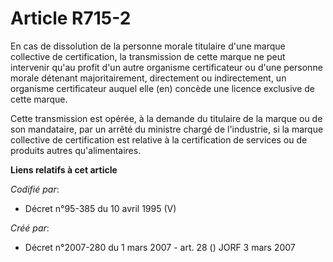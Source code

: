 # Article R715-2

En cas de dissolution de la personne morale titulaire d'une marque collective de certification, la transmission de cette
marque ne peut intervenir qu'au profit d'un autre organisme certificateur ou d'une personne morale détenant majoritairement,
directement ou indirectement, un organisme certificateur auquel elle (en) concède une licence exclusive de cette marque.

Cette transmission est opérée, à la demande du titulaire de la marque ou de son mandataire, par un arrêté du ministre chargé
de l'industrie, si la marque collective de certification est relative à la certification de services ou de produits autres
qu'alimentaires.

**Liens relatifs à cet article**

_Codifié par_:

  - Décret n°95-385 du 10 avril 1995 (V)

_Créé par_:

  - Décret n°2007-280 du 1 mars 2007 - art. 28 () JORF 3 mars 2007
